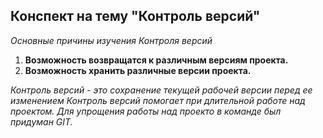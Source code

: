 ## Конспект на тему "Контроль версий"

*Основные причины изучения Контроля версий*

1. **Возможность возвращатся к различным версиям проекта.**
2. **Возможность хранить различные версии проекта.**

*Контроль версий - это сохранение текущей рабочей версии перед ее изменением
Контроль версий помогает при длительной работе над проектом.
Для упрощения работы над проекто в команде был придуман GIT.*